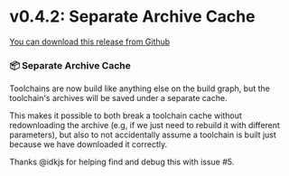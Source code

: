 # v0.4.2: Separate Archive Cache

[You can download this release from Github](https://github.com/AbstractMachinesLab/zap/releases/tag/v0.4.2#user-content-assets)

### 📦 Separate Archive Cache

Toolchains are now build like anything else on the build graph, but the toolchain's archives will be saved under a separate cache.

This makes it possible to both break a toolchain cache without redownloading
the archive (e.g, if we just need to rebuild it with different parameters), but
also to not accidentally assume a toolchain is built just because we have
downloaded it correctly.

Thanks @idkjs for helping find and debug this with issue #5.

<div id="assets"></div>
